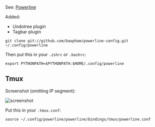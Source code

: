 See: [Powerline](https://github.com/Lokaltog/powerline)

Added:
* Undotree plugin
* Tagbar plugin

```
git clone git://github.com/baopham/powerline-config.git ~/.config/powerline
```

Then put this in your `.zshrc` or `.bashrc`:
```
export PYTHONPATH=$PYTHONPATH:$HOME/.config/powerline
```

Tmux
----

Screenshot (omitting IP segment):

![screenshot](http://cl.ly/image/2f2j1q37023q/Screen%20Shot%202014-10-04%20at%209.36.01%20PM.png)

Put this in your `.tmux.conf`:
```
source ~/.config/powerline/powerline/bindings/tmux/powerline.conf
```
